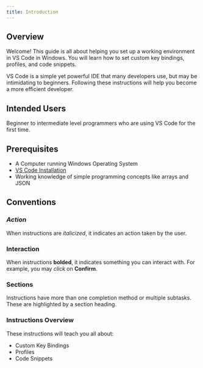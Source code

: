 ```yaml
---
title: Introduction
---
```


## Overview
Welcome! This guide is all about helping you set up a working environment in VS Code in Windows. You will learn how to set custom key bindings, profiles, and code snippets.

VS Code is a simple yet powerful IDE that many developers use, but may be intimidating to beginners. Following these instructions will help you become a more efficient developer.

## Intended Users
Beginner to intermediate level programmers who are using VS Code for the first time.

## Prerequisites
* A Computer running Windows Operating System
* [VS Code Installation](https://code.visualstudio.com/download)
* Working knowledge of simple programming concepts like arrays and JSON

## Conventions
### *Action*
When instructions are *italicized*, it indicates an action taken by the user.
### **Interaction**
When instructions **bolded**, it indicates something you can interact with. For example, you may *click* on **Confirm**.
### Sections
Instructions have more than one completion method or multiple subtasks. These are highlighted by a section heading.

### Instructions Overview
These instructions will teach you all about:
* Custom Key Bindings
* Profiles
* Code Snippets